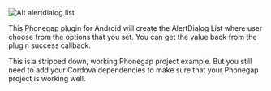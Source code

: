 ![Alt alertdialog list](https://dl.dropbox.com/u/10962398/Screenshot_2013-02-24-22-43-07.png)

This Phonegap plugin for Android will create the AlertDialog List where user choose from the options that you set. You can get the value back from the plugin success callback.

This is a stripped down, working Phonegap project example. But you still need to add your Cordova dependencies to make sure that your Phonegap project is working well.